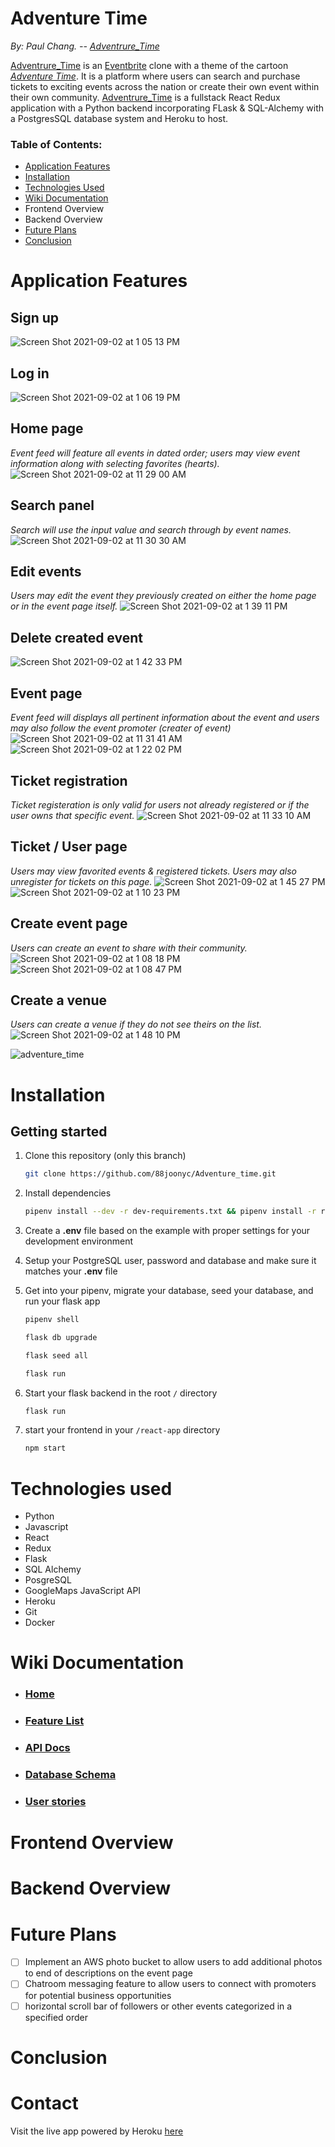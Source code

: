 # Adventure Time

*By: Paul Chang. --  [Adventrure_Time](https://adventure--time.herokuapp.com/ "Named link title")*

[Adventrure_Time](https://adventure--time.herokuapp.com/ "Named link title") is an [Eventbrite](https://eventbrite.com/ "Named link title") clone with a theme of the cartoon *[Adventure Time](https://en.wikipedia.org/wiki/Adventure_Time "Named link title")*. It is a platform where users can search and purchase tickets to exciting events across the nation or create their own event within their own community. [Adventrure_Time](https://adventure--time.herokuapp.com/ "Named link title") is a fullstack React Redux application with a Python backend incorporating FLask & SQL-Alchemy with a PostgresSQL database system and Heroku to host. 

### Table of Contents:
 - [Application Features](#application-features)
 - [Installation](#installation)
 - [Technologies Used](#technologies-used)
 - [Wiki Documentation](#wiki-documentation)
 - Frontend Overview
 - Backend Overview
 - [Future Plans](#future-plans)
 - [Conclusion](#conclusion)


# Application Features 

## Sign up 
![Screen Shot 2021-09-02 at 1 05 13 PM](https://user-images.githubusercontent.com/79543569/131886888-89bb6ade-f977-4711-9630-e251033c3731.png)

## Log in
![Screen Shot 2021-09-02 at 1 06 19 PM](https://user-images.githubusercontent.com/79543569/131887167-fe08f25b-32d0-43f4-a314-49801e05974f.png)

## Home page
*Event feed will feature all events in dated order; users may view event information along with selecting favorites (hearts).*
![Screen Shot 2021-09-02 at 11 29 00 AM](https://user-images.githubusercontent.com/79543569/131872600-ee2197f6-9dcf-4a39-8762-6343ab5b69e6.png)

## Search panel
*Search will use the input value and search through by event names.*
![Screen Shot 2021-09-02 at 11 30 30 AM](https://user-images.githubusercontent.com/79543569/131872883-89b3ce92-67e2-4a40-a15d-f9224551c521.png)

## Edit events
*Users may edit the event they previously created on either the home page or in the event page itself.*
![Screen Shot 2021-09-02 at 1 39 11 PM](https://user-images.githubusercontent.com/79543569/131891369-a4dc9c2a-867b-42a6-b640-62286b18c38d.png)

## Delete created event
![Screen Shot 2021-09-02 at 1 42 33 PM](https://user-images.githubusercontent.com/79543569/131891640-6354b40e-e44e-44ab-ada8-6348c718f3d1.png)


## Event page
*Event feed will displays all pertinent information about the event and users may also follow the event promoter (creater of event)*
![Screen Shot 2021-09-02 at 11 31 41 AM](https://user-images.githubusercontent.com/79543569/131873111-08565672-38ca-4bef-bb95-41ddb0fbb0bd.png)
![Screen Shot 2021-09-02 at 1 22 02 PM](https://user-images.githubusercontent.com/79543569/131888946-cf3c8d31-5c8a-4588-8cd8-555112b54e77.png)


## Ticket registration 
*Ticket registeration is only valid for users not already registered or if the user owns that specific event.*
![Screen Shot 2021-09-02 at 11 33 10 AM](https://user-images.githubusercontent.com/79543569/131873319-52eba421-e06b-4235-b8f5-8ad38e364052.png)

## Ticket / User page
*Users may view favorited events & registered tickets. Users may also unregister for tickets on this page.*
![Screen Shot 2021-09-02 at 1 45 27 PM](https://user-images.githubusercontent.com/79543569/131892047-e54129c8-b36c-49b5-8405-dc65f43817f3.png)
![Screen Shot 2021-09-02 at 1 10 23 PM](https://user-images.githubusercontent.com/79543569/131892098-2d99cf83-4f3a-43ea-bbf2-f184b7d02885.png)


## Create event page
*Users can create an event to share with their community.*
![Screen Shot 2021-09-02 at 1 08 18 PM](https://user-images.githubusercontent.com/79543569/131887359-e30a864f-b4f6-4adf-9aa4-0a4b012ba1ff.png)
![Screen Shot 2021-09-02 at 1 08 47 PM](https://user-images.githubusercontent.com/79543569/131887363-9fe30ae9-72b2-4c4a-a1fe-4563d05a0af7.png)

## Create a venue
*Users can create a venue if they do not see theirs on the list.*
![Screen Shot 2021-09-02 at 1 48 10 PM](https://user-images.githubusercontent.com/79543569/131892421-64970fd7-913e-4fd2-8e1b-5e742c987ebf.png)

![adventure_time](https://user-images.githubusercontent.com/79543569/132072949-d47bf6da-96b0-4ae8-8931-6a442e452da5.gif)

# Installation

## Getting started

1. Clone this repository (only this branch)

   ```bash
   git clone https://github.com/88joonyc/Adventure_time.git
   ```

2. Install dependencies

      ```bash
      pipenv install --dev -r dev-requirements.txt && pipenv install -r requirements.txt
      ```

3. Create a **.env** file based on the example with proper settings for your
   development environment
4. Setup your PostgreSQL user, password and database and make sure it matches your **.env** file

5. Get into your pipenv, migrate your database, seed your database, and run your flask app

   ```bash
   pipenv shell
   ```

   ```bash
   flask db upgrade
   ```

   ```bash
   flask seed all
   ```

   ```bash
   flask run
   ```
6. Start your flask backend in the root ```/``` directory
   ```bash
   flask run
   ```
8. start your frontend in your ```/react-app``` directory
   ```bash
   npm start
   ```
# Technologies used
- Python
- Javascript
- React
- Redux
- Flask
- SQL Alchemy
- PosgreSQL
- GoogleMaps JavaScript API
- Heroku
- Git
- Docker
# Wiki Documentation
- ### [Home](https://github.com/88joonyc/Adventure_time/wiki "Named link title")
- ### [Feature List](https://github.com/88joonyc/Adventure_time/wiki/MVP-Feature-List "Named link title")
- ### [API Docs](https://github.com/88joonyc/Adventure_time/wiki/API-Documentation "Named link title")
- ### [Database Schema](https://github.com/88joonyc/Adventure_time/wiki/Database-Schema "Named link title")
- ### [User stories](https://github.com/88joonyc/Adventure_time/wiki/User-Stories "Named link title")
# Frontend Overview

# Backend Overview

# Future Plans
 - [ ] Implement an AWS photo bucket to allow users to add additional photos to end of descriptions on the event page 
 - [ ] Chatroom messaging feature to allow users to connect with promoters for potential business opportunities
 - [ ] horizontal scroll bar of followers or other events categorized in a specified order

# Conclusion

# Contact



Visit the live app powered by Heroku [here](https://adventure--time.herokuapp.com/ "Named link title")
